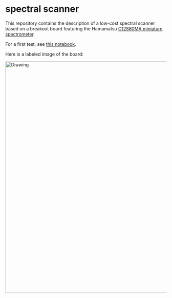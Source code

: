 # spectral scanner
 
This repository contains the description of a low-cost spectral scanner based on a breakout board featuring the Hamamatsu [C12880MA miniature spectrometer](https://groupgets.com/manufacturers/getlab/products/c12880ma-breakout-board).

For a first test, see [this notebook](https://github.com/eulerlab/spectral-scanner/blob/main/notebooks/test_spectrometer.ipynb).

Here is a labeled image of the board:

[<img src="https://github.com/eulerlab/spectral-scanner/blob/main/pics/board_v1.png" alt="Drawing" width="720"/>](https://github.com/eulerlab/spectral-scanner/blob/main/pics/board_v1.png)



